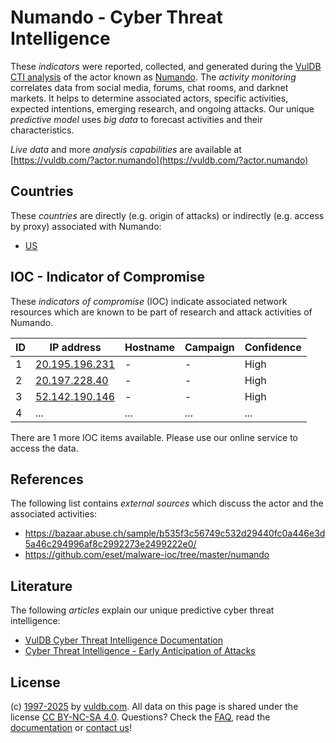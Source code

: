 # Numando - Cyber Threat Intelligence

These _indicators_ were reported, collected, and generated during the [VulDB CTI analysis](https://vuldb.com/?kb.cti) of the actor known as [Numando](https://vuldb.com/?actor.numando). The _activity monitoring_ correlates data from social media, forums, chat rooms, and darknet markets. It helps to determine associated actors, specific activities, expected intentions, emerging research, and ongoing attacks. Our unique _predictive model_ uses _big data_ to forecast activities and their characteristics.

_Live data_ and more _analysis capabilities_ are available at [https://vuldb.com/?actor.numando](https://vuldb.com/?actor.numando)

## Countries

These _countries_ are directly (e.g. origin of attacks) or indirectly (e.g. access by proxy) associated with Numando:

* [US](https://vuldb.com/?country.us)

## IOC - Indicator of Compromise

These _indicators of compromise_ (IOC) indicate associated network resources which are known to be part of research and attack activities of Numando.

ID | IP address | Hostname | Campaign | Confidence
-- | ---------- | -------- | -------- | ----------
1 | [20.195.196.231](https://vuldb.com/?ip.20.195.196.231) | - | - | High
2 | [20.197.228.40](https://vuldb.com/?ip.20.197.228.40) | - | - | High
3 | [52.142.190.146](https://vuldb.com/?ip.52.142.190.146) | - | - | High
4 | ... | ... | ... | ...

There are 1 more IOC items available. Please use our online service to access the data.

## References

The following list contains _external sources_ which discuss the actor and the associated activities:

* https://bazaar.abuse.ch/sample/b535f3c56749c532d29440fc0a446e3d5a46c294996af8c2992273e2499222e0/
* https://github.com/eset/malware-ioc/tree/master/numando

## Literature

The following _articles_ explain our unique predictive cyber threat intelligence:

* [VulDB Cyber Threat Intelligence Documentation](https://vuldb.com/?kb.cti)
* [Cyber Threat Intelligence - Early Anticipation of Attacks](https://www.scip.ch/en/?labs.20201022)

## License

(c) [1997-2025](https://vuldb.com/?kb.changelog) by [vuldb.com](https://vuldb.com/?kb.about). All data on this page is shared under the license [CC BY-NC-SA 4.0](https://creativecommons.org/licenses/by-nc-sa/4.0/). Questions? Check the [FAQ](https://vuldb.com/?kb.faq), read the [documentation](https://vuldb.com/?kb) or [contact us](https://vuldb.com/?contact)!
